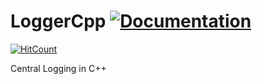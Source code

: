 # LoggerCpp  [![Documentation](https://codedocs.xyz/sayantanroy47/LoggerCpp.svg)](https://codedocs.xyz/sayantanroy47/LoggerCpp/)
[![HitCount](http://hits.dwyl.com/sayantanroy47/LoggerCpp.svg)](http://hits.dwyl.com/sayantanroy47/LoggerCpp)

Central Logging in C++
